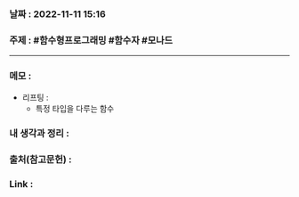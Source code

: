 ### 날짜 : 2022-11-11 15:16
### 주제 : #함수형프로그래밍 #함수자 #모나드 

---- 

### 메모 : 
- 리프팅 : 
	- 특정 타입을 다루는 함수


### 내 생각과 정리 : 


### 출처(참고문헌) : 


### Link : 
